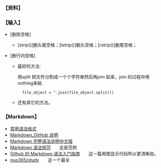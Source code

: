 ### 【资料】

### 【输入】

* [删除空格]
    * [strip()]删头尾空格；[lstrip()]删头空格；[rstrip()]删尾空格；
  
* [删行内空格]
    * 最好的方法:
        
        用split 把文件分割成一个个字符串然后再join 起来，join 的过程中用nothing来粘
                                        
            file_object = ".join(file_object.split())
            
    * 还有其它的方法。
        



### 【Markdown】
* [常用语法格式](https://github.com/BelKeithYe/Python-Notebook/blob/master/Markdown%20%E5%B8%B8%E7%94%A8%E8%AF%AD%E6%B3%95%E6%A0%BC%E5%BC%8F.md)
* [Markdown_GitHub 说明](https://guides.github.com/features/mastering-markdown/)
* [Markdown 完整语法说明中文版](http://wow.kuapp.com/markdown/)
* [Markdown 语法规范](https://github.com/hzlzh/1MarkDown)&nbsp;&nbsp;&nbsp;&nbsp;&nbsp;&nbsp;&nbsp;这是范例
* [Github 的 Markdown 语法入门指南](https://blog.csdn.net/beswkwangbo/article/details/48289727)&nbsp;&nbsp;&nbsp;&nbsp;&nbsp;&nbsp;&nbsp;这一篇用图显示代码所以更清晰些。
* [guo365/study](https://github.com/guo365/study/blob/master/markdown.md)&nbsp;&nbsp;&nbsp;&nbsp;&nbsp;&nbsp;&nbsp;这一个最全
